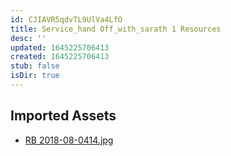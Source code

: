 ```yaml
---
id: CJIAVR5qdvTL9UlVa4LfO
title: Service_hand Off_with_sarath 1 Resources
desc: ''
updated: 1645225706413
created: 1645225706413
stub: false
isDir: true
---
```

## Imported Assets
- [RB 2018-08-0414.jpg](/assets/rb-2018-08-0414-eTHkZSe9BM9z.jpg)
